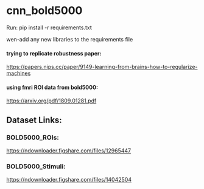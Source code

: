 # cnn_bold5000

Run: 
pip install -r requirements.txt

wen-add any new libraries to the requirements file

#### trying to replicate robustness paper: 
https://papers.nips.cc/paper/9149-learning-from-brains-how-to-regularize-machines

#### using fmri ROI data from bold5000:
https://arxiv.org/pdf/1809.01281.pdf

## Dataset Links:
### BOLD5000_ROIs:
https://ndownloader.figshare.com/files/12965447

### BOLD5000_Stimuli:
https://ndownloader.figshare.com/files/14042504